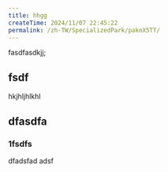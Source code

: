 ```yaml
---
title: hhgg
createTime: 2024/11/07 22:45:22
permalink: /zh-TW/SpecializedPark/paknX5TT/
---
```



fasdfasdkjj;


## fsdf 


hkjhljhlkhl


## dfasdfa 

### 1fsdfs

dfadsfad adsf